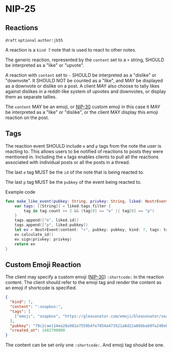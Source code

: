 
NIP-25
======

Reactions
---------

`draft` `optional` `author:jb55`

A reaction is a `kind 7` note that is used to react to other notes.

The generic reaction, represented by the `content` set to a `+` string, SHOULD
be interpreted as a "like" or "upvote".

A reaction with `content` set to `-` SHOULD be interpreted as a "dislike" or
"downvote". It SHOULD NOT be counted as a "like", and MAY be displayed as a
downvote or dislike on a post. A client MAY also choose to tally likes against
dislikes in a reddit-like system of upvotes and downvotes, or display them as
separate tallies.

The `content` MAY be an emoji, or [NIP-30](30.md) custom emoji in this case it MAY be interpreted as a "like" or "dislike",
or the client MAY display this emoji reaction on the post.

Tags
----

The reaction event SHOULD include `e` and `p` tags from the note the user is
reacting to. This allows users to be notified of reactions to posts they were
mentioned in. Including the `e` tags enables clients to pull all the reactions
associated with individual posts or all the posts in a thread.

The last `e` tag MUST be the `id` of the note that is being reacted to. 

The last `p` tag MUST be the `pubkey` of the event being reacted to.

Example code

```swift
func make_like_event(pubkey: String, privkey: String, liked: NostrEvent) -> NostrEvent {
    var tags: [[String]] = liked.tags.filter { 
    	tag in tag.count >= 2 && (tag[0] == "e" || tag[0] == "p") 
    }
    tags.append(["e", liked.id])
    tags.append(["p", liked.pubkey])
    let ev = NostrEvent(content: "+", pubkey: pubkey, kind: 7, tags: tags)
    ev.calculate_id()
    ev.sign(privkey: privkey)
    return ev
}
```

Custom Emoji Reaction
---------------------

The client may specify a custom emoji ([NIP-30](30.md)) `:shortcode:` in the
reaction content. The client should refer to the emoji tag and render the
content as an emoji if shortcode is specified.

```json
{
  "kind": 7,
  "content": ":soapbox:",
  "tags": [
    ["emoji", "soapbox", "https://gleasonator.com/emoji/Gleasonator/soapbox.png"]
  ],
  "pubkey": "79c2cae114ea28a981e7559b4fe7854a473521a8d22a66bbab9fa248eb820ff6",
  "created_at": 1682790000
}
```

The content can be set only one `:shortcode:`. And emoji tag should be one.
